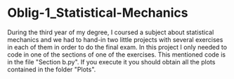 # Oblig-1_Statistical-Mechanics

During the third year of my degree, I coursed a subject about statistical mechanics and we had to hand-in two little projects with several exercises in each of them in order to do the final exam. In this project I only needed to code in one of the sections of one of the exercises. This mentioned code is in the file "Section b.py". If you execute it you should obtain all the plots contained in the folder "Plots".
